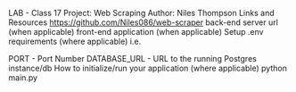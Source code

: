 LAB - Class 17
Project: Web Scraping
Author: Niles Thompson
Links and Resources https://github.com/Niles086/web-scraper
back-end server url (when applicable)
front-end application (when applicable)
Setup
.env requirements (where applicable)
i.e.

PORT - Port Number
DATABASE_URL - URL to the running Postgres instance/db
How to initialize/run your application (where applicable)
 python main.py